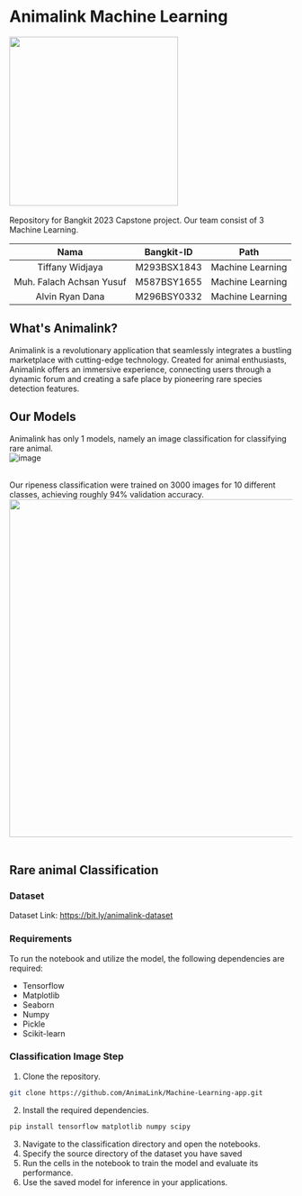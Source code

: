 # Animalink Machine Learning
<img src="https://github.com/AnimaLink/Machine-Learning-app/assets/91884661/71e483f7-e112-4151-9f30-97c96faac61c"  width="300" height="300"><br /><br />
Repository for Bangkit 2023 Capstone project. Our team consist of 3 Machine Learning. <br />

|          Nama         | Bangkit-ID |       Path       |
|:---------------------:|:----------:|:----------------:|
|  Tiffany Widjaya  |  M293BSX1843  | Machine Learning |
|  Muh. Falach Achsan Yusuf  |  M587BSY1655  | Machine Learning |
|   Alvin Ryan Dana    |  M296BSY0332  |  Machine Learning |

## What's Animalink?
Animalink is a revolutionary application that seamlessly integrates a bustling marketplace with cutting-edge technology. Created for animal enthusiasts, Animalink offers an immersive experience, connecting users through a dynamic forum and creating a safe place by pioneering rare species detection features. 

## Our Models
Animalink has only 1 models, namely an image classification for classifying rare animal. <br />
![image]() <br /><br />

Our ripeness classification were trained on 3000 images for 10 different classes, achieving roughly 94% validation accuracy. <br />
<img src="https://github.com/AnimaLink/Machine-Learning-app/assets/91884661/4e4df06d-207f-4bcc-a58b-a438d09e5dbe"  width="600" height="600"><br /><br />

## Rare animal Classification

### Dataset
Dataset Link: https://bit.ly/animalink-dataset

### Requirements
To run the notebook and utilize the model, the following dependencies are required:
- Tensorflow
- Matplotlib
- Seaborn
- Numpy
- Pickle
- Scikit-learn

### Classification Image Step
1. Clone the repository.
```bash
git clone https://github.com/AnimaLink/Machine-Learning-app.git
```
2. Install the required dependencies.
```bash
pip install tensorflow matplotlib numpy scipy
```
3. Navigate to the classification directory and open the notebooks.
4. Specify the source directory of the dataset you have saved
5. Run the cells in the notebook to train the model and evaluate its performance.
6. Use the saved model for inference in your applications.
